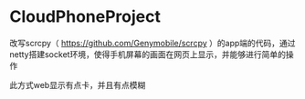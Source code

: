 # CloudPhoneProject
改写scrcpy（  https://github.com/Genymobile/scrcpy  ）的app端的代码，通过netty搭建socket环境，使得手机屏幕的画面在网页上显示，并能够进行简单的操作

此方式web显示有点卡，并且有点模糊
